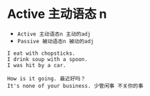 # Active 主动语态 n

- `Active 主动语态n 主动的adj`
- `Passive 被动语态n 被动的adj`

```
I eat with chopsticks.
I drink soup with a spoon.
I was hit by a car.

How is it going. 最近好吗？
It's none of your business. 少管闲事 不关你的事
```
